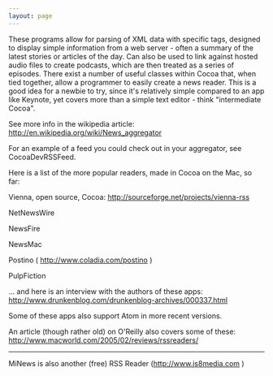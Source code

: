 ```yaml
---
layout: page
---
```


These programs allow for parsing of XML data with specific tags, designed to display simple information from a web server - often a summary of the latest stories or articles of the day. Can also be used to link against hosted audio files to create podcasts, which are then treated as a series of episodes. There exist a number of useful classes within Cocoa that, when tied together, allow a programmer to easily create a news reader. This is a good idea for a newbie to try, since it's relatively simple compared to an app like Keynote, yet covers more than a simple text editor - think "intermediate Cocoa".

See more info in the wikipedia article: http://en.wikipedia.org/wiki/News_aggregator

For an example of a feed you could check out in your aggregator, see CocoaDevRSSFeed.

Here is a list of the more popular readers, made in Cocoa on the Mac, so far:

Vienna, open source, Cocoa: http://sourceforge.net/projects/vienna-rss

NetNewsWire

NewsFire

NewsMac

Postino ( http://www.coladia.com/postino )

PulpFiction

... and here is an interview with the authors of these apps: http://www.drunkenblog.com/drunkenblog-archives/000337.html

Some of these apps also support Atom in more recent versions. 

An article (though rather old) on O'Reilly also covers some of these: http://www.macworld.com/2005/02/reviews/rssreaders/

----

MiNews is also another (free) RSS Reader (http://www.js8media.com )
